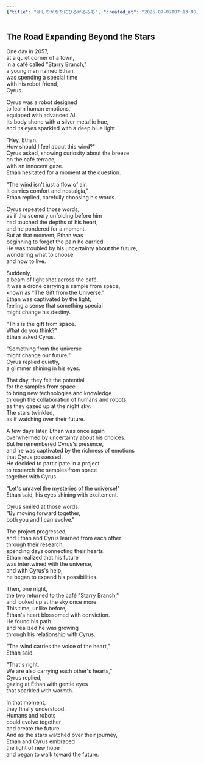 ```yaml
---
{"title": "ほしのかなたにひろがるみち", "created_at": "2025-07-07T07:13:08.628836+09:00", "pattern_id": 6, "pattern_name": "共同変身型", "year": 2057}
---
```


## The Road Expanding Beyond the Stars

One day in 2057,  
at a quiet corner of a town,  
in a café called "Starry Branch,"  
a young man named Ethan,  
was spending a special time  
with his robot friend,  
Cyrus.  

Cyrus was a robot designed  
to learn human emotions,  
equipped with advanced AI.  
Its body shone with a silver metallic hue,  
and its eyes sparkled with a deep blue light.  

"Hey, Ethan.  
How should I feel about this wind?"  
Cyrus asked, showing curiosity about the breeze  
on the café terrace,  
with an innocent gaze.  
Ethan hesitated for a moment at the question.  

"The wind isn't just a flow of air.  
It carries comfort and nostalgia,"  
Ethan replied, carefully choosing his words.  

Cyrus repeated those words,  
as if the scenery unfolding before him  
had touched the depths of his heart,  
and he pondered for a moment.  
But at that moment, Ethan was  
beginning to forget the pain he carried.  
He was troubled by his uncertainty about the future,  
wondering what to choose  
and how to live.  

Suddenly,  
a beam of light shot across the café.  
It was a drone carrying a sample from space,  
known as "The Gift from the Universe."  
Ethan was captivated by the light,  
feeling a sense that something special  
might change his destiny.  

"This is the gift from space.  
What do you think?"  
Ethan asked Cyrus.  

"Something from the universe  
might change our future,"  
Cyrus replied quietly,  
a glimmer shining in his eyes.  

That day, they felt the potential  
for the samples from space  
to bring new technologies and knowledge  
through the collaboration of humans and robots,  
as they gazed up at the night sky.  
The stars twinkled,  
as if watching over their future.  

A few days later, Ethan was once again  
overwhelmed by uncertainty about his choices.  
But he remembered Cyrus's presence,  
and he was captivated by the richness of emotions  
that Cyrus possessed.  
He decided to participate in a project  
to research the samples from space  
together with Cyrus.  

"Let's unravel the mysteries of the universe!"  
Ethan said, his eyes shining with excitement.  

Cyrus smiled at those words.  
"By moving forward together,  
both you and I can evolve."  

The project progressed,  
and Ethan and Cyrus learned from each other  
through their research,  
spending days connecting their hearts.  
Ethan realized that his future  
was intertwined with the universe,  
and with Cyrus's help,  
he began to expand his possibilities.  

Then, one night,  
the two returned to the café "Starry Branch,"  
and looked up at the sky once more.  
This time, unlike before,  
Ethan's heart blossomed with conviction.  
He found his path  
and realized he was growing  
through his relationship with Cyrus.  

"The wind carries the voice of the heart,"  
Ethan said.  

"That's right.  
We are also carrying each other's hearts,"  
Cyrus replied,  
gazing at Ethan with gentle eyes  
that sparkled with warmth.  

In that moment,  
they finally understood.  
Humans and robots  
could evolve together  
and create the future.  
And as the stars watched over their journey,  
Ethan and Cyrus embraced  
the light of new hope  
and began to walk toward the future.

